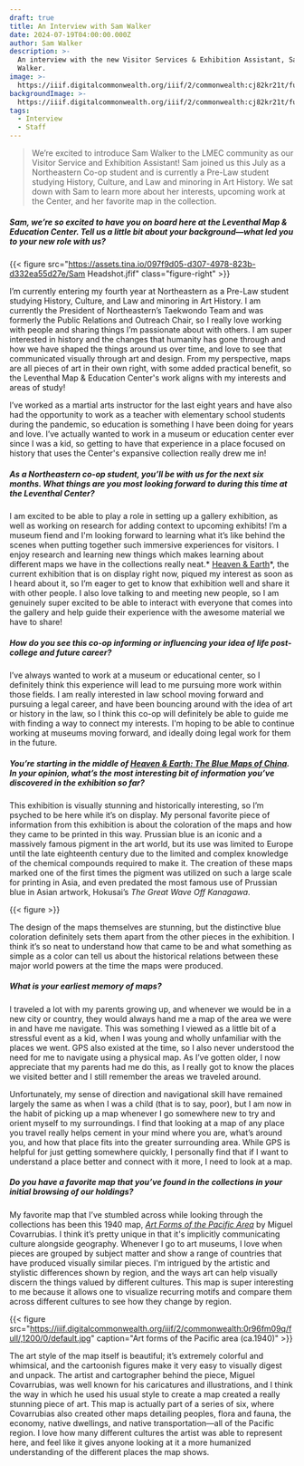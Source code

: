 ```yaml
---
draft: true
title: An Interview with Sam Walker
date: 2024-07-19T04:00:00.000Z
author: Sam Walker
description: >-
  An interview with the new Visitor Services & Exhibition Assistant, Sam
  Walker. 
image: >-
  https://iiif.digitalcommonwealth.org/iiif/2/commonwealth:cj82kr21t/full/1200,/0/default.jpg
backgroundImage: >-
  https://iiif.digitalcommonwealth.org/iiif/2/commonwealth:cj82kr21t/full/1200,/0/default.jpg
tags:
  - Interview
  - Staff
---
```


> We’re excited to introduce Sam Walker to the LMEC community as our Visitor Service and Exhibition Assistant! Sam joined us this July as a Northeastern Co-op student and is currently a Pre-Law student studying History, Culture, and Law and minoring in Art History. We sat down with Sam to learn more about her interests, upcoming work at the Center, and her favorite map in the collection.

##### ***Sam, we’re so excited to have you on board here at the Leventhal Map & Education Center. Tell us a little bit about your background—what led you to your new role with us?***

{{< figure src="https://assets.tina.io/097f9d05-d307-4978-823b-d332ea55d27e/Sam Headshot.jfif" class="figure-right" >}}

I’m currently entering my fourth year at Northeastern as a Pre-Law student studying History, Culture, and Law and minoring in Art History. I am currently the President of Northeastern’s Taekwondo Team and was formerly the Public Relations and Outreach Chair, so I really love working with people and sharing things I’m passionate about with others. I am super interested in history and the changes that humanity has gone through and how we have shaped the things around us over time, and love to see that communicated visually through art and design. From my perspective, maps are all pieces of art in their own right, with some added practical benefit, so the Leventhal Map & Education Center's work aligns with my interests and areas of study!

I’ve worked as a martial arts instructor for the last eight years and have also had the opportunity to work as a teacher with elementary school students during the pandemic, so education is something I have been doing for years and love. I’ve actually wanted to work in a museum or education center ever since I was a kid, so getting to have that experience in a place focused on history that uses the Center's expansive collection really drew me in!

##### ***As a Northeastern co-op student, you’ll be with us for the next six months. What things are you most looking forward to during this time at the Leventhal Center?***

I am excited to be able to play a role in setting up a gallery exhibition, as well as working on research for adding context to upcoming exhibits! I’m a museum fiend and I'm looking forward to  learning what it’s like behind the scenes when putting together such immersive experiences for visitors. I enjoy research and learning new things which makes learning about different maps we have in the collections really neat.* [Heaven & Earth](https://www.leventhalmap.org/digital-exhibitions/heaven-and-earth/)*, the current exhibition that is on display right now, piqued my interest as soon as I heard about it, so I’m eager to get to know that exhibition well and share it with other people. I also love talking to and meeting new people, so I am genuinely super excited to be able to interact with everyone that comes into the gallery and help guide their experience with the awesome material we have to share!

##### ***How do you see this co-op informing or influencing your idea of life post-college and future career?***

I’ve always wanted to work at a museum or educational center, so I definitely think this experience will lead to me pursuing more work within those fields. I am really interested in law school moving forward and pursuing a legal career, and have been bouncing around with the idea of art or history in the law, so I think this co-op will definitely be able to guide me with finding a way to connect my interests. I'm hoping to be able to continue working at museums moving forward, and ideally doing legal work for them in the future.

##### ***You’re starting in the middle of [Heaven & Earth: The Blue Maps of China](https://www.leventhalmap.org/digital-exhibitions/heaven-and-earth/). In your opinion, what’s the most interesting bit of information you’ve discovered in the exhibition so far?***

This exhibition is visually stunning and historically interesting, so I’m psyched to be here while it’s on display. My personal favorite piece of information from this exhibition is about the coloration of the maps and how they came to be printed in this way. Prussian blue is an iconic and a massively famous pigment in the art world, but its use was limited to Europe until the late eighteenth century due to the limited and complex knowledge of the chemical compounds required to make it. The creation of these maps marked one of the first times the pigment was utilized on such a large scale for printing in Asia, and even predated the most famous use of Prussian blue in Asian artwork, Hokusai’s *The Great Wave Off Kanagawa*.

{{< figure >}}

The design of the maps themselves are stunning, but the distinctive blue coloration definitely sets them apart from the other pieces in the exhibition. I think it’s so neat to understand how that came to be and what something as simple as a color can tell us about the historical relations between these major world powers at the time the maps were produced.

##### ***What is your earliest memory of maps?***

I traveled a lot with my parents growing up, and whenever we would be in a new city or country, they would always hand me a map of the area we were in and have me navigate. This was something I viewed as a little bit of a stressful event as a kid, when I was young and wholly unfamiliar with the places we went. GPS also existed at the time, so I also never understood the need for me to navigate using a physical map. As I’ve gotten older, I now appreciate that my parents had me do this, as I really got to know the places we visited better and I still remember the areas we traveled around.

Unfortunately, my sense of direction and navigational skill have remained largely the same as when I was a child (that is to say, poor), but I am now in the habit of picking up a map whenever I go somewhere new to try and orient myself to my surroundings. I find that looking at a map of any place you travel really helps cement in your mind where you are, what’s around you, and how that place fits into the greater surrounding area. While GPS is helpful for just getting somewhere quickly, I personally find that if I want to understand a place better and connect with it more, I need to look at a map.

##### ***Do you have a favorite map that you’ve found in the collections in your initial browsing of our holdings?***

My favorite map that I’ve stumbled across while looking through the collections has been this 1940 map, *[Art Forms of the Pacific Area](https://collections.leventhalmap.org/search/commonwealth:0r96fm08f)* by Miguel Covarrubias. I think it’s pretty unique in that it's implicitly communicating culture alongside geography. Whenever I go to art museums, I love when pieces are grouped by subject matter and show a range of countries that have produced visually similar pieces. I'm intrigued by the artistic and stylistic differences shown by region, and the ways art can help visually discern the things valued by different cultures. This map is super interesting to me because it allows one to visualize recurring motifs and compare them across different cultures to see how they change by region.

{{< figure src="https://iiif.digitalcommonwealth.org/iiif/2/commonwealth:0r96fm09q/full/,1200/0/default.jpg" caption="Art forms of the Pacific area (ca.1940)" >}}

The art style of the map itself is beautiful; it’s extremely colorful and whimsical, and the cartoonish figures make it very easy to visually digest and unpack. The artist and cartographer behind the piece, Miguel Covarrubias, was well known for his caricatures and illustrations, and I think the way in which he used his usual style to create a map created a really stunning piece of art. This map is actually part of a series of six, where Covarrubias also created other maps detailing peoples, flora and fauna, the economy, native dwellings, and native transportation—all of the Pacific region. I love how many different cultures the artist was able to represent here, and feel like it gives anyone looking at it a more humanized understanding of the different places the map shows.
